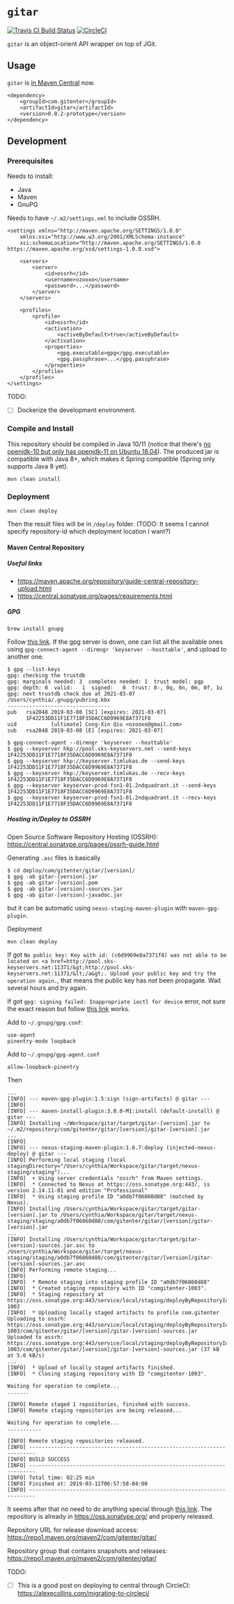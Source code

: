 # `gitar`

[![Travis CI Build Status](https://travis-ci.org/gitenter/gitar.svg?branch=master)](https://travis-ci.org/gitenter/gitar)
[![CircleCI](https://circleci.com/gh/gitenter/gitar.svg?style=svg)](https://circleci.com/gh/gitenter/gitar)

`gitar` is an object-orient API wrapper on top of JGit.

## Usage

`gitar` is [in Maven Central](https://mvnrepository.com/artifact/com.gitenter/gitar) now.

```
<dependency>
    <groupId>com.gitenter</groupId>
    <artifactId>gitar</artifactId>
    <version>0.0.2-prototype</version>
</dependency>
```

## Development

### Prerequisites

Needs to install:

- Java
- Maven
- GnuPG

Needs to have `~/.m2/settings.xml` to include OSSRH.

```
<settings xmlns="http://maven.apache.org/SETTINGS/1.0.0"
	xmlns:xsi="http://www.w3.org/2001/XMLSchema-instance"
	xsi:schemaLocation="http://maven.apache.org/SETTINGS/1.0.0 https://maven.apache.org/xsd/settings-1.0.0.xsd">

	<servers>
		<server>
			<id>ossrh</id>
			<username>ozooxo</username>
			<password>...</password>
		</server>
	</servers>

    <profiles>
        <profile>
            <id>ossrh</id>
            <activation>
                <activeByDefault>true</activeByDefault>
            </activation>
            <properties>
                <gpg.executable>gpg</gpg.executable>
                <gpg.passphrase>...</gpg.passphrase>
            </properties>
        </profile>
    </profiles>
</settings>
```

TODO:

- [ ] Dockerize the development environment.

### Compile and Install

This repository should be compiled in Java 10/11 (notice that there's [no openjdk-10 but only has openjdk-11 on Ubuntu 18.04](https://askubuntu.com/questions/1037646/why-is-openjdk-10-packaged-as-openjdk-11)). The produced jar is compatible with Java 8+, which makes it Spring compatible (Spring only supports Java 8 yet).

```
mvn clean install
```

### Deployment

```
mvn clean deploy
```

Then the result files will be in `/deploy` folder. (TODO: It seems I cannot specify repository-id which deployment location I want?)

#### Maven Central Repository

##### Useful links

- https://maven.apache.org/repository/guide-central-repository-upload.html
- https://central.sonatype.org/pages/requirements.html

##### GPG

```
brew install gnupg
```

Follow [this link](https://central.sonatype.org/pages/working-with-pgp-signatures.html). If the gpg server is down, one can list all the available ones using `gpg-connect-agent --dirmngr 'keyserver --hosttable'`, and upload to another one.

```
$ gpg --list-keys
gpg: checking the trustdb
gpg: marginals needed: 3  completes needed: 1  trust model: pgp
gpg: depth: 0  valid:   1  signed:   0  trust: 0-, 0q, 0n, 0m, 0f, 1u
gpg: next trustdb check due at 2021-03-07
/Users/cynthia/.gnupg/pubring.kbx
---------------------------------
pub   rsa2048 2019-03-08 [SC] [expires: 2021-03-07]
      1F42253DD11F1E7718F35DACC6D9969E8A7371F8
uid           [ultimate] Cong-Xin Qiu <ozooxo@gmail.com>
sub   rsa2048 2019-03-08 [E] [expires: 2021-03-07]

$ gpg-connect-agent --dirmngr 'keyserver --hosttable'
$ gpg --keyserver hkp://pool.sks-keyservers.net --send-keys 1F42253DD11F1E7718F35DACC6D9969E8A7371F8
$ gpg --keyserver hkp://keyserver.timlukas.de --send-keys 1F42253DD11F1E7718F35DACC6D9969E8A7371F8
$ gpg --keyserver hkp://keyserver.timlukas.de --recv-keys 1F42253DD11F1E7718F35DACC6D9969E8A7371F8
$ gpg --keyserver keyserver-prod-fsn1-01.2ndquadrant.it --send-keys 1F42253DD11F1E7718F35DACC6D9969E8A7371F8
$ gpg --keyserver keyserver-prod-fsn1-01.2ndquadrant.it --recv-keys 1F42253DD11F1E7718F35DACC6D9969E8A7371F8
```

##### Hosting in/Deploy to OSSRH

Open Source Software Repository Hosting (OSSRH): https://central.sonatype.org/pages/ossrh-guide.html

Generating `.asc` files is basically

```
$ cd deploy/com/gitenter/gitar/[version]/
$ gpg -ab gitar-[version].jar
$ gpg -ab gitar-[version].pom
$ gpg -ab gitar-[version]-sources.jar
$ gpg -ab gitar-[version]-javadoc.jar
```

but it can be automatic using `nexus-staging-maven-plugin` with `maven-gpg-plugin`.

Deployment

```
mvn clean deploy
```

If got `No public key: Key with id: (c6d9969e8a7371f8) was not able to be located on <a href=http://pool.sks-keyservers.net:11371/&gt;http://pool.sks-keyservers.net:11371/&lt;/a&gt;. Upload your public key and try the operation again.`, that means the public key has not been propagate. Wait several hours and try again.

If got `gpg: signing failed: Inappropriate ioctl for device` error, not sure the exact reason but follow [this link](https://d.sb/2016/11/gpg-inappropriate-ioctl-for-device-errors) works.

Add to `~/.gnupg/gpg.conf`:

```
use-agent
pinentry-mode loopback
```

Add to `~/.gnupg/gpg-agent.conf`

```
allow-loopback-pinentry
```

Then

```
...
[INFO] --- maven-gpg-plugin:1.5:sign (sign-artifacts) @ gitar ---
[INFO]
[INFO] --- maven-install-plugin:3.0.0-M1:install (default-install) @ gitar ---
[INFO] Installing ~/Workspace/gitar/target/gitar-[version].jar to ~/.m2/repository/com/gitenter/gitar/[version]/gitar-[version].jar
...
[INFO]
[INFO] --- nexus-staging-maven-plugin:1.6.7:deploy (injected-nexus-deploy) @ gitar ---
[INFO] Performing local staging (local stagingDirectory="/Users/cynthia/Workspace/gitar/target/nexus-staging/staging")...
[INFO]  + Using server credentials "ossrh" from Maven settings.
[INFO]  * Connected to Nexus at https://oss.sonatype.org:443/, is version 2.14.11-01 and edition "Professional"
[INFO]  * Using staging profile ID "a0db7f06860d88" (matched by Nexus).
[INFO] Installing /Users/cynthia/Workspace/gitar/target/gitar-[version].jar to /Users/cynthia/Workspace/gitar/target/nexus-staging/staging/a0db7f06860d88/com/gitenter/gitar/[version]/gitar-[version].jar
...
[INFO] Installing /Users/cynthia/Workspace/gitar/target/gitar-[version]-sources.jar.asc to /Users/cynthia/Workspace/gitar/target/nexus-staging/staging/a0db7f06860d88/com/gitenter/gitar/[version]/gitar-[version]-sources.jar.asc
[INFO] Performing remote staging...
[INFO]
[INFO]  * Remote staging into staging profile ID "a0db7f06860d88"
[INFO]  * Created staging repository with ID "comgitenter-1003".
[INFO]  * Staging repository at https://oss.sonatype.org:443/service/local/staging/deployByRepositoryId/comgitenter-1003
[INFO]  * Uploading locally staged artifacts to profile com.gitenter
Uploading to ossrh: https://oss.sonatype.org:443/service/local/staging/deployByRepositoryId/comgitenter-1003/com/gitenter/gitar/[version]/gitar-[version]-sources.jar
Uploaded to ossrh: https://oss.sonatype.org:443/service/local/staging/deployByRepositoryId/comgitenter-1003/com/gitenter/gitar/[version]/gitar-[version]-sources.jar (37 kB at 5.0 kB/s)
...
[INFO]  * Upload of locally staged artifacts finished.
[INFO]  * Closing staging repository with ID "comgitenter-1003".

Waiting for operation to complete...
.......

[INFO] Remote staged 1 repositories, finished with success.
[INFO] Remote staging repositories are being released...

Waiting for operation to complete...
...........

[INFO] Remote staging repositories released.
[INFO] ------------------------------------------------------------------------
[INFO] BUILD SUCCESS
[INFO] ------------------------------------------------------------------------
[INFO] Total time: 02:25 min
[INFO] Finished at: 2019-03-11T06:57:58-04:00
[INFO] ------------------------------------------------------------------------
```

It seems after that no need to do anything special through [this link](https://central.sonatype.org/pages/releasing-the-deployment.html). The repository is already in https://oss.sonatype.org/ and properly released.

Repository URL for release download access: https://repo1.maven.org/maven2/com/gitenter/gitar/

Repository group that contains snapshots and releases: https://repo1.maven.org/maven2/com/gitenter/gitar/

TODO:

- [ ] This is a good post on deploying to central through CircleCI: https://alexecollins.com/migrating-to-circleci/
